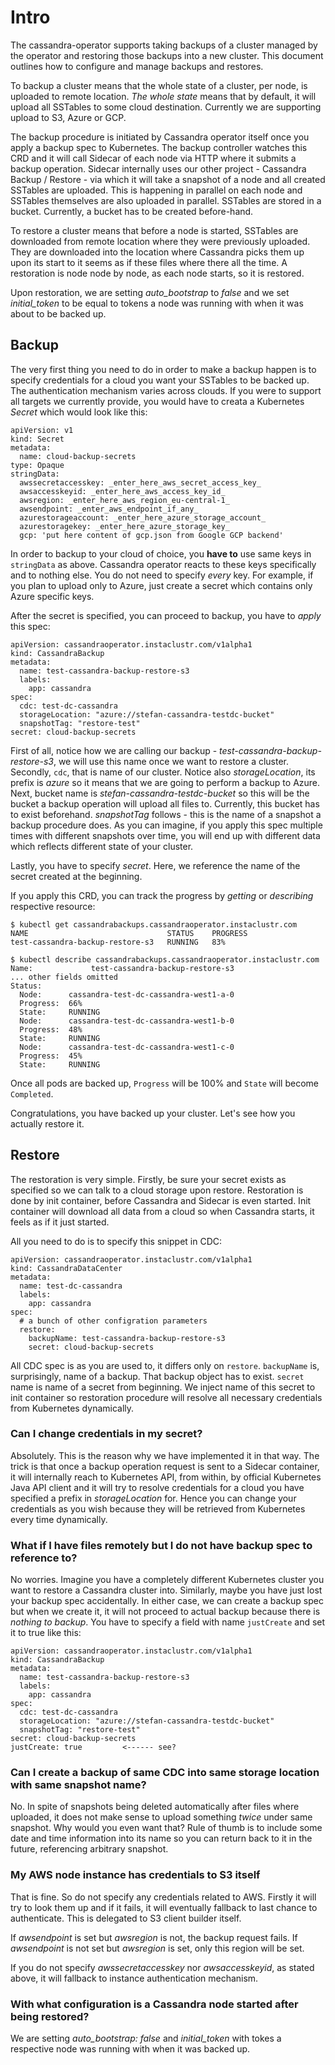 # Intro

The cassandra-operator supports taking backups of a cluster managed by the operator and restoring those backups into a new cluster. This document outlines how to configure and manage backups and restores.

To backup a cluster means that the whole state of a cluster, per node, is uploaded to remote location. _The whole state_ 
means that by default, it will upload all SSTables to some cloud destination. Currently we are supporting upload to S3, 
Azure or GCP.

The backup procedure is initiated by Cassandra operator itself once you apply a backup spec to Kubernetes. The backup 
controller watches this CRD and it will call Sidecar of each node via HTTP where it submits a backup operation. Sidecar 
internally uses our other project - Cassandra Backup / Restore - via which it will take a snapshot of a node and 
all created SSTables are uploaded. This is happening in parallel on each node and SSTables themselves are also 
uploaded in parallel. SSTables are stored in a bucket. Currently, a bucket has to be created before-hand.

To restore a cluster means that before a node is started, SSTables are downloaded from remote location where they 
were previously uploaded. They are downloaded into the location where Cassandra picks them up upon its start to 
it seems as if these files where there all the time. A restoration is node node by node, as each node starts, so it is 
restored.

Upon restoration, we are setting _auto_bootstrap_ to _false_ and we set _initial_token_ to be equal to tokens 
a node was running with when it was about to be backed up.

## Backup

The very first thing you need to do in order to make a backup happen is to specify credentials for a cloud you want 
your SSTables to be backed up. The authentication mechanism varies across clouds. If you were to support all targets 
we currently provide, you would have to creata a Kubernetes _Secret_ which would look like this:

````
apiVersion: v1
kind: Secret
metadata:
  name: cloud-backup-secrets
type: Opaque
stringData:
  awssecretaccesskey: _enter_here_aws_secret_access_key_
  awsaccesskeyid: _enter_here_aws_access_key_id_
  awsregion: _enter_here_aws_region_eu-central-1_
  awsendpoint: _enter_aws_endpoint_if_any_
  azurestorageaccount: _enter_here_azure_storage_account_
  azurestoragekey: _enter_here_azure_storage_key_
  gcp: 'put here content of gcp.json from Google GCP backend'
```` 

In order to backup to your cloud of choice, you **have to** use same keys in `stringData` as above. Cassandra operator 
reacts to these keys specifically and to nothing else. You do not need to specify _every_ key. For example, if you 
plan to upload only to Azure, just create a secret which contains only Azure specific keys.

After the secret is specified, you can proceed to backup, you have to _apply_ this spec:

````
apiVersion: cassandraoperator.instaclustr.com/v1alpha1
kind: CassandraBackup
metadata:
  name: test-cassandra-backup-restore-s3
  labels:
    app: cassandra
spec:
  cdc: test-dc-cassandra
  storageLocation: "azure://stefan-cassandra-testdc-bucket"
  snapshotTag: "restore-test"
secret: cloud-backup-secrets
````

First of all, notice how we are calling our backup - _test-cassandra-backup-restore-s3_, we will use this 
name once we want to restore a cluster. Secondly, `cdc`, that is name of our cluster. Notice also _storageLocation_, 
its prefix is _azure_ so it means that we are going to perform a backup to Azure. Next, bucket name is 
_stefan-cassandra-testdc-bucket_ so this will be the bucket a backup operation will upload all files to. 
Currently, this bucket has to exist beforehand. _snapshotTag_ follows - this is the name of a snapshot a 
backup procedure does. As you can imagine, if you apply this spec multiple times with different snapshots over time, 
you will end up with different data which reflects different state of your cluster.

Lastly, you have to specify _secret_. Here, we reference the name of the secret created at the beginning.

If you apply this CRD, you can track the progress by _getting_ or _describing_ respective resource:

```
$ kubectl get cassandrabackups.cassandraoperator.instaclustr.com 
NAME                               STATUS    PROGRESS
test-cassandra-backup-restore-s3   RUNNING   83%
```

```
$ kubectl describe cassandrabackups.cassandraoperator.instaclustr.com 
Name:             test-cassandra-backup-restore-s3
... other fields omitted
Status:
  Node:      cassandra-test-dc-cassandra-west1-a-0
  Progress:  66%
  State:     RUNNING
  Node:      cassandra-test-dc-cassandra-west1-b-0
  Progress:  48%
  State:     RUNNING
  Node:      cassandra-test-dc-cassandra-west1-c-0
  Progress:  45%
  State:     RUNNING
``` 

Once all pods are backed up, `Progress` will be 100% and `State` will become `Completed`.

Congratulations, you have backed up your cluster. Let's see how you actually restore it.

## Restore

The restoration is very simple. Firstly, be sure your secret exists as specified so we can talk to a cloud storage 
upon restore. Restoration is done by init container, before Cassandra and Sidecar is even started. Init container 
will download all data from a cloud so when Cassandra starts, it feels as if it just started.

All you need to do is to specify this snippet in CDC:

```
apiVersion: cassandraoperator.instaclustr.com/v1alpha1
kind: CassandraDataCenter
metadata:
  name: test-dc-cassandra
  labels:
    app: cassandra
spec:
  # a bunch of other configration parameters
  restore:
    backupName: test-cassandra-backup-restore-s3
    secret: cloud-backup-secrets
```

All CDC spec is as you are used to, it differs only on `restore`. `backupName` is, surprisingly, name of a backup. 
That backup object has to exist. `secret` name is name of a secret from beginning. We inject name of this 
secret to init container so restoration procedure will resolve all necessary credentials from Kubernetes dynamically.

### Can I change credentials in my secret?

Absolutely. This is the reason why we have implemented it in that way. The trick is that once a backup operation 
request is sent to a Sidecar container, it will internally reach to Kubernetes API, from within, by official Kubernetes 
Java API client and it will try to resolve credentials for a cloud you have specified a prefix in _storageLocation_ for.
Hence you can change your credentials as you wish because they will be retrieved from Kubernetes every time dynamically.

### What if I have files remotely but I do not have backup spec to reference to?

No worries. Imagine you have a completely different Kubernetes cluster you want to restore a Cassandra cluster into. 
Similarly, maybe you have just lost your backup spec accidentally. In either case, we can create a backup spec but when 
we create it, it will not proceed to actual backup because there is _nothing to backup_. You have to specify 
a field with name `justCreate` and set it to true like this: 

```
apiVersion: cassandraoperator.instaclustr.com/v1alpha1
kind: CassandraBackup
metadata:
  name: test-cassandra-backup-restore-s3
  labels:
    app: cassandra
spec:
  cdc: test-dc-cassandra
  storageLocation: "azure://stefan-cassandra-testdc-bucket"
  snapshotTag: "restore-test"
secret: cloud-backup-secrets
justCreate: true         <------ see?
```

### Can I create a backup of same CDC into same storage location with same snapshot name?

No. In spite of snapshots being deleted automatically after files where uploaded, it does not make sense to upload something 
_twice_ under same snapshot. Why would you even want that? Rule of thumb is to include some date and time information 
into its name so you can return back to it in the future, referencing arbitrary snapshot.

### My AWS node instance has credentials to S3 itself

That is fine. So do not specify any credentials related to AWS. Firstly it will try to look them up and if it fails, it will 
eventually fallback to last chance to authenticate. This is delegated to S3 client builder itself.

If _awsendpoint_ is set but _awsregion_ is not, the backup request fails. If _awsendpoint_ is not set but _awsregion_ is set, 
only this region will be set.

If you do not specify _awssecretaccesskey_ nor _awsaccesskeyid_, as stated above, it will fallback to instance authentication mechanism.

### With what configuration is a Cassandra node started after being restored?

We are setting _auto_bootstrap: false_ and _initial_token_ with tokes a respective node was running with when it was backed up.
